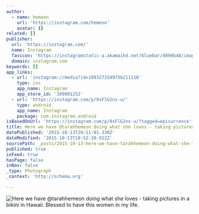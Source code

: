 ```yaml
---
author:
  - name: hemeon
    url: 'https://instagram.com/hemeon'
    avatar: {}
related: []
publisher:
  url: 'https://instagram.com/'
  name: Instagram
  favicon: 'https://instagramstatic-a.akamaihd.net/bluebar/8090b48/images/ico/favicon.ico'
  domain: instagram.com
keywords: []
app_links:
  - url: 'instagram://media?id=1093273349756211118'
    type: ios
    app_name: Instagram
    app_store_id: '389801252'
  - url: 'https://instagram.com/p/8sFlG2ns-u/'
    type: android
    app_name: Instagram
    package: com.instagram.android
isBasedOnUrl: 'https://instagram.com/p/8sFlG2ns-u/?tagged=epicurrence'
title: Here we have @tarahhemeon doing what she loves - taking pictures in a bikini in Hawaii. Blessed to have this women in my life.
datePublished: '2015-10-13T20:11:01.330Z'
dateModified: '2015-10-13T18:52:10.912Z'
sourcePath: _posts/2015-10-13-here-we-have-tarahhemeon-doing-what-she-loves-taking-pict.md
published: true
inFeed: true
hasPage: false
inNav: false
_type: Photograph
_context: 'http://schema.org'

---
```

![Here we have &commat;tarahhemeon doing what she loves - taking pictures in a bikini in Hawaii&period; Blessed to have this women in my life&period;](https://scontent.cdninstagram.com/hphotos-xap1/t51.2885-15/s640x640/sh0.08/e35/10817967_1611637152422442_712508285_n.jpg)
